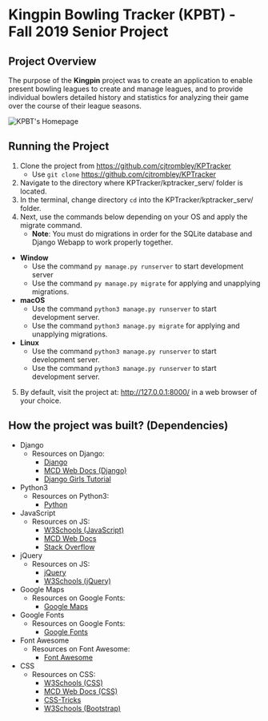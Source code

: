 # Kingpin Bowling Tracker (KPBT) - Fall 2019 Senior Project
## Project Overview

The purpose of the **Kingpin** project was to create an application to enable present bowling leagues to create and manage leagues, and to provide individual bowlers detailed history and statistics for analyzing their game over the course of their league seasons.

![KPBT's Homepage](https://github.com/cjtrombley/KPTracker/blob/master/Documents/UI_Screenshots/Home-Page.png)

## Running the Project

1.  Clone the project from https://github.com/cjtrombley/KPTracker
      * Use `git clone` https://github.com/cjtrombley/KPTracker    
2.  Navigate to the directory where KPTracker/kptracker_serv/ folder is located.
3.  In the terminal, change directory `cd` into the KPTracker/kptracker_serv/ folder.
4.  Next, use the commands below depending on your OS and apply the migrate command.
     * **Note**: You must do migrations in order for the SQLite database and Django Webapp to work properly together.
* **Window**
    * Use the command `py manage.py runserver` to start development server
    * Use the command `py manage.py migrate` for applying and unapplying migrations.
* **macOS**
    * Use the command `python3 manage.py runserver` to start development server. 
    * Use the command `python3 manage.py migrate` for applying and unapplying migrations.
* **Linux**
    * Use the command `python3 manage.py runserver` to start development server. 
    * Use the command `python3 manage.py runserver` to start development server. 
5.  By default, visit the project at: http://127.0.0.1:8000/ in a web browser of your choice.  

## How the project was built? (Dependencies)
* Django
  * Resources on Django:
    * [Django](https://www.djangoproject.com)  
    * [MCD Web Docs (Django) ](https://developer.mozilla.org/en-US/docs/Learn/Server-side/Django)
    * [Django Girls Tutorial](https://tutorial.djangogirls.org/en/)
* Python3
  * Resources on Python3:
    * [Python](https://www.python.org)
* JavaScript
  * Resources on JS:
    * [W3Schools (JavaScript)](https://www.w3schools.com/js/default.asp)   
    * [MCD Web Docs](https://developer.mozilla.org/en-US/)
    * [Stack Overflow](https://stackoverflow.com)
* jQuery    
  * Resources on JS:
    * [jQuery](https://jquery.com)
    * [W3Schools (jQuery)](https://www.w3schools.com/jquery/default.asp)
* Google Maps
    * Resources on Google Fonts:
        * [Google Maps](https://cloud.google.com/maps-platform/)
* Google Fonts
    * Resources on Google Fonts:
        * [Google Fonts](https://fonts.google.com)
* Font Awesome
    * Resources on Font Awesome:
        * [Font Awesome](https://fontawesome.com) 
* CSS
    * Resources on CSS: 
        * [W3Schools (CSS)](https://www.w3schools.com/css/default.asp) 
        * [MCD Web Docs (CSS)](https://developer.mozilla.org/en-US/docs/Web/CSS)
        * [CSS-Tricks](https://css-tricks.com)
        * [W3Schools (Bootstrap)](https://www.w3schools.com/bootstrap4/default.asp)
